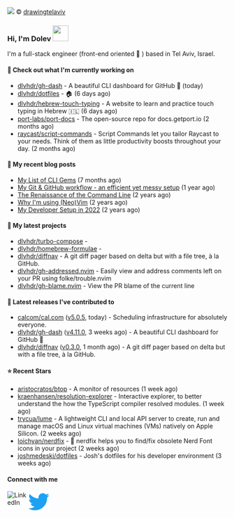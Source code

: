 <img src="https://user-images.githubusercontent.com/6196971/205364459-63d54329-d28a-403f-ac06-3baeb4685b46.jpg" />
© <a href="https://www.instagram.com/drawingtelaviv/">drawingtelaviv</a>

### Hi, I'm Dolev <img width="36px" height="36px" src="https://user-images.githubusercontent.com/1303154/88677602-1635ba80-d120-11ea-84d8-d263ba5fc3c0.gif" />

I'm a full-stack engineer (front-end oriented :rainbow: ) based in Tel Aviv, Israel.

#### 👷 Check out what I'm currently working on

- [dlvhdr/gh-dash](https://github.com/dlvhdr/gh-dash) - A beautiful CLI dashboard for GitHub 🚀  (today)
- [dlvhdr/dotfiles](https://github.com/dlvhdr/dotfiles) - 🏠 (6 days ago)
- [dlvhdr/hebrew-touch-typing](https://github.com/dlvhdr/hebrew-touch-typing) - A website to learn and practice touch typing in Hebrew 🇮🇱 (6 days ago)
- [port-labs/port-docs](https://github.com/port-labs/port-docs) - The open-source repo for docs.getport.io (2 months ago)
- [raycast/script-commands](https://github.com/raycast/script-commands) - Script Commands let you tailor Raycast to your needs. Think of them as little productivity boosts throughout your day. (2 months ago)

#### 📜 My recent blog posts

- [My List of CLI Gems](https://dlvhdr.me/posts/cli-tools) (7 months ago)
- [My Git &amp; GitHub workflow - an efficient yet messy setup](https://dlvhdr.me/posts/how-i-use-github) (1 year ago)
- [The Renaissance of the Command Line](https://dlvhdr.me/posts/the-renaissance-of-the-command-line) (2 years ago)
- [Why I&#39;m using (Neo)Vim](https://dlvhdr.me/posts/why-im-using-vim) (2 years ago)
- [My Developer Setup in 2022](https://dlvhdr.me/posts/dev-setup) (2 years ago)

#### 🌱 My latest projects

- [dlvhdr/turbo-compose](https://github.com/dlvhdr/turbo-compose) - 
- [dlvhdr/homebrew-formulae](https://github.com/dlvhdr/homebrew-formulae) - 
- [dlvhdr/diffnav](https://github.com/dlvhdr/diffnav) - A git diff pager based on delta but with a file tree, à la GitHub.
- [dlvhdr/gh-addressed.nvim](https://github.com/dlvhdr/gh-addressed.nvim) - Easily view and address comments left on your PR using folke/trouble.nvim
- [dlvhdr/gh-blame.nvim](https://github.com/dlvhdr/gh-blame.nvim) - View the PR blame of the current line

#### 🔭 Latest releases I've contributed to

- [calcom/cal.com](https://github.com/calcom/cal.com) ([v5.0.5](https://github.com/calcom/cal.com/releases/tag/v5.0.5), today) - Scheduling infrastructure for absolutely everyone.
- [dlvhdr/gh-dash](https://github.com/dlvhdr/gh-dash) ([v4.11.0](https://github.com/dlvhdr/gh-dash/releases/tag/v4.11.0), 3 weeks ago) - A beautiful CLI dashboard for GitHub 🚀 
- [dlvhdr/diffnav](https://github.com/dlvhdr/diffnav) ([v0.3.0](https://github.com/dlvhdr/diffnav/releases/tag/v0.3.0), 1 month ago) - A git diff pager based on delta but with a file tree, à la GitHub.

#### ⭐ Recent Stars

- [aristocratos/btop](https://github.com/aristocratos/btop) - A monitor of resources (1 week ago)
- [kraenhansen/resolution-explorer](https://github.com/kraenhansen/resolution-explorer) - Interactive explorer, to better understand the how the TypeScript compiler resolved modules. (1 week ago)
- [trycua/lume](https://github.com/trycua/lume) - A lightweight CLI and local API server to create, run and manage macOS and Linux virtual machines (VMs) natively on Apple Silicon. (2 weeks ago)
- [loichyan/nerdfix](https://github.com/loichyan/nerdfix) - 🔣 nerdfix helps you to find/fix obsolete Nerd Font icons in your project (2 weeks ago)
- [joshmedeski/dotfiles](https://github.com/joshmedeski/dotfiles) - Josh&#39;s dotfiles for his developer environment (3 weeks ago)

#### Connect with me

[<img align="left" alt="LinkedIn" width="48px" src="https://camo.githubusercontent.com/c8a9c5b414cd812ad6a97a46c29af67239ddaeae08c41724ff7d945fb4c047e5/68747470733a2f2f6564656e742e6769746875622e696f2f537570657254696e7949636f6e732f696d616765732f7376672f6c696e6b6564696e2e737667" />][linkedin]

[<img align="left" alt="Twitter" width="48px" src="icons/twitter.svg" />][twitter]

[linkedin]: https://www.linkedin.com/in/dolev-hadar/
[twitter]: https://twitter.com/elys1um

